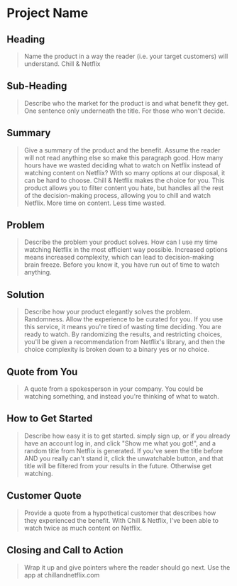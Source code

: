 # Project Name #

<!--
> This material was originally posted [here](http://www.quora.com/What-is-Amazons-approach-to-product-development-and-product-management). It is reproduced here for posterities sake.

There is an approach called "working backwards" that is widely used at Amazon. They work backwards from the customer, rather than starting with an idea for a product and trying to bolt customers onto it. While working backwards can be applied to any specific product decision, using this approach is especially important when developing new products or features.

For new initiatives a product manager typically starts by writing an internal press release announcing the finished product. The target audience for the press release is the new/updated product's customers, which can be retail customers or internal users of a tool or technology. Internal press releases are centered around the customer problem, how current solutions (internal or external) fail, and how the new product will blow away existing solutions.

If the benefits listed don't sound very interesting or exciting to customers, then perhaps they're not (and shouldn't be built). Instead, the product manager should keep iterating on the press release until they've come up with benefits that actually sound like benefits. Iterating on a press release is a lot less expensive than iterating on the product itself (and quicker!).

If the press release is more than a page and a half, it is probably too long. Keep it simple. 3-4 sentences for most paragraphs. Cut out the fat. Don't make it into a spec. You can accompany the press release with a FAQ that answers all of the other business or execution questions so the press release can stay focused on what the customer gets. My rule of thumb is that if the press release is hard to write, then the product is probably going to suck. Keep working at it until the outline for each paragraph flows.

Oh, and I also like to write press-releases in what I call "Oprah-speak" for mainstream consumer products. Imagine you're sitting on Oprah's couch and have just explained the product to her, and then you listen as she explains it to her audience. That's "Oprah-speak", not "Geek-speak".

Once the project moves into development, the press release can be used as a touchstone; a guiding light. The product team can ask themselves, "Are we building what is in the press release?" If they find they're spending time building things that aren't in the press release (overbuilding), they need to ask themselves why. This keeps product development focused on achieving the customer benefits and not building extraneous stuff that takes longer to build, takes resources to maintain, and doesn't provide real customer benefit (at least not enough to warrant inclusion in the press release).
 -->

## Heading ##
  > Name the product in a way the reader (i.e. your target customers) will understand.
  Chill & Netflix

## Sub-Heading ##
  > Describe who the market for the product is and what benefit they get. One sentence only underneath the title.
  For those who won't decide.

## Summary ##
  > Give a summary of the product and the benefit. Assume the reader will not read anything else so make this paragraph good.
  How many hours have we wasted deciding what to watch on Netflix instead of watching content on Netflix? With so many options at our disposal, it can be hard to choose. Chill & Netflix makes the choice for you. This product allows you to filter content you hate, but handles all the rest of the decision-making process, allowing you to chill and watch Netflix. More time on content. Less time wasted.
## Problem ##
  > Describe the problem your product solves.
  How can I use my time watching Netflix in the most efficient way possible. Increased options means increased complexity, which can lead to decision-making brain freeze. Before you know it, you have run out of time to watch anything.

## Solution ##
  > Describe how your product elegantly solves the problem.
  Randomness. Allow the experience to be curated for you. If you use this service, it means you're tired of wasting time deciding. You are ready to watch. By randomizing the results, and restricting choices, you'll be given a recommendation from Netflix's library, and then the choice complexity is broken down to a binary yes or no choice.
## Quote from You ##
  > A quote from a spokesperson in your company.
  You could be watching something, and instead you're thinking of what to watch.

## How to Get Started ##
  > Describe how easy it is to get started.
simply sign up, or if you already have an account log in, and click "Show me what you got!", and a random title from Netflix is generated. If you've seen the title before AND you really can't stand it, click the unwatchable button, and that title will be filtered from your results in the future. Otherwise get watching.
## Customer Quote ##
  > Provide a quote from a hypothetical customer that describes how they experienced the benefit.
  With Chill & Netflix, I've been able to watch twice as much content on Netflix.
## Closing and Call to Action ##
  > Wrap it up and give pointers where the reader should go next.
Use the app at chillandnetflix.com
